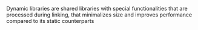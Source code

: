 Dynamic libraries are shared libraries with special functionalities that are processed during linking,
that minimalizes size and improves performance compared to its static counterparts
